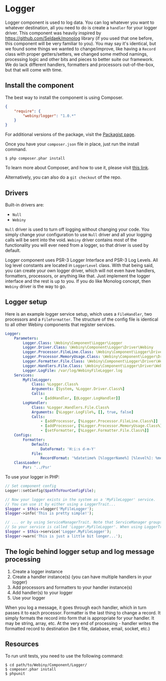 Logger
======

Logger component is used to log data. You can log whatever you want to whatever destination, all you need to do is create a `handler` for your logger driver.
This component was heavily inspired by https://github.com/Seldaek/monolog library (if you used that one before, this component will be very familiar to you).
You may say it's identical, but we found some things we wanted to change/improve, like having a `Record` class with proper getters/setters,
we changed some method namings, processing logic and other bits and pieces to better suite our framework.
We do lack different handlers, formatters and processors out-of-the-box, but that will come with time.

Install the component
---------------------
The best way to install the component is using Composer.

```json
{
    "require": {
        "webiny/logger": "1.0.*"
    }
}
```
For additional versions of the package, visit the [Packagist page](https://packagist.org/packages/webiny/logger).

Once you have your `composer.json` file in place, just run the install command.

    $ php composer.phar install

To learn more about Composer, and how to use it, please visit [this link](https://getcomposer.org/doc/01-basic-usage.md).

Alternatively, you can also do a `git checkout` of the repo.

## Drivers
Built-in drivers are:
- `Null`
- `Webiny`

`Null` driver is used to turn off logging without changing your code. You simply change your configuration to use `Null` driver and all your logging calls will be sent into the void.
`Webiny` driver contains most of the functionality you will ever need from a logger, so that driver is used by default.

Logger component uses PSR-3 Logger Interface and PSR-3 Log Levels. All log level constants are located in `LoggerLevel` class.
With that being said, you can create your own logger driver, which will not even have handlers, formatters, processors, or anything like that.
Just implement the logger interface and the rest is up to you. If you do like Monolog concept, then `Webiny` driver is the way to go.

## Logger setup
Here is an example logger service setup, which uses a `FileHandler`, two processors and a `FileFormatter`.
The structure of the config file is identical to all other Webiny components that register services.

```yaml
Logger:
    Parameters:
        Logger.Class: \Webiny\Component\Logger\Logger
        Logger.Driver.Class: \Webiny\Component\Logger\Driver\Webiny
        Logger.Processor.FileLine.Class: \Webiny\Component\Logger\Driver\Webiny\Processor\FileLineProcessor
        Logger.Processor.MemoryUsage.Class: \Webiny\Component\Logger\Driver\Webiny\Processor\MemoryUsageProcessor
        Logger.Formatter.File.Class: \Webiny\Component\Logger\Driver\Webiny\Formatter\FileFormatter
        Logger.Handlers.File.Class: \Webiny\Component\Logger\Driver\Webiny\Handler\FileHandler
        Logger.LogFile: /var/log/WebinyFileLogger.log
    Services:
        MyFileLogger:
            Class: %Logger.Class%
            Arguments: [System, %Logger.Driver.Class%]
            Calls:
                - [addHandler, [@Logger.LogHandler]]
        LogHandler:
            Class: %Logger.Handlers.File.Class%
            Arguments: [%Logger.LogFile%, [], true, false]
            Calls:
                - [addProcessor, [%Logger.Processor.FileLine.Class%]]
                - [addProcessor, [%Logger.Processor.MemoryUsage.Class%]]
                - [setFormatter, [%Logger.Formatter.File.Class%]]
    Configs:
        Formatter:
            Default:
                DateFormat: 'H:i:s d-m-Y'
            File:
                RecordFormat: '%datetime% [%loggerName%] [%level%]: %message%\nContext: %context%\nExtra: %extra%\n\n'
    ClassLoader:
        Psr: '../Psr'
```

To use your logger in PHP:

```php
// Set component config
Logger::setConfig($pathToYourConfigFile);

// Now your logger exists in the system as a 'MyFileLogger' service.
// You can use it by either using a LoggerTrait...
$logger = $this->logger('MyFileLogger');
$logger->info('This is pretty simple!');

// ... or by using ServiceManagerTrait. Note that ServiceManager groups services by component
// So your service is called 'Logger.MyFileLogger'. When using LoggerTrait, it appends the service group for you.
$logger = $this->service('Logger.MyFileLogger');
$logger->warn('This is just a little bit longer...');
```

## The logic behind logger setup and log message processing
1. Create a logger instance
2. Create a handler instance(s) (you can have multiple handlers in your logger)
3. Add processors and formatters to your handler instance(s)
4. Add handler(s) to your logger
5. Use your logger

When you log a message, it goes through each handler, which in turn passes it to each processor. Formatter is the last thing to change a record.
It simply formats the record into form that is appropriate for your handler. It may be string, array, etc.
At the very end of processing - handler writes the formatted record to destination (be it file, database, email, socket, etc.)

Resources
---------

To run unit tests, you need to use the following command:

    $ cd path/to/Webiny/Component/Logger/
    $ composer.phar install
    $ phpunit